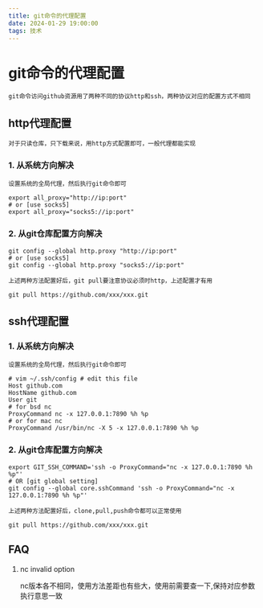 ```yaml
---
title: git命令的代理配置
date: 2024-01-29 19:00:00
tags: 技术
---
```


# git命令的代理配置

	git命令访问github资源用了两种不同的协议http和ssh，两种协议对应的配置方式不相同

## http代理配置

	对于只读仓库，只下载来说，用http方式配置即可，一般代理都能实现

###  1. 从系统方向解决

	设置系统的全局代理，然后执行git命令即可
```shell
export all_proxy="http://ip:port"
# or [use socks5]
export all_proxy="socks5://ip:port"
```

### 2. 从git仓库配置方向解决
```shell
git config --global http.proxy "http://ip:port"
# or [use socks5]
git config --global http.proxy "socks5://ip:port"
```

	上述两种方法配置好后，git pull要注意协议必须时http，上述配置才有用
```shell
git pull https://github.com/xxx/xxx.git
```

## ssh代理配置

###  1. 从系统方向解决

	设置系统的全局代理，然后执行git命令即可
```shell
# vim ~/.ssh/config # edit this file
Host github.com
HostName github.com
User git
# for bsd nc
ProxyCommand nc -x 127.0.0.1:7890 %h %p
# or for mac nc
ProxyCommand /usr/bin/nc -X 5 -x 127.0.0.1:7890 %h %p
```

### 2. 从git仓库配置方向解决
```shell
export GIT_SSH_COMMAND='ssh -o ProxyCommand="nc -x 127.0.0.1:7890 %h %p"'
# OR [git global setting]
git config --global core.sshCommand 'ssh -o ProxyCommand="nc -x 127.0.0.1:7890 %h %p"'
```

	上述两种方法配置好后，clone,pull,push命令都可以正常使用
```shell
git pull https://github.com/xxx/xxx.git
```

## FAQ
1. nc invalid option

	nc版本各不相同，使用方法差距也有些大，使用前需要查一下,保持对应参数执行意思一致